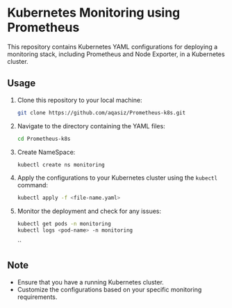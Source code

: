 # Kubernetes Monitoring using Prometheus

This repository contains Kubernetes YAML configurations for deploying a monitoring stack, including Prometheus and Node Exporter, in a Kubernetes cluster.

## Usage

1. Clone this repository to your local machine:

    ```bash
    git clone https://github.com/aqasiz/Prometheus-k8s.git
    ```

2. Navigate to the directory containing the YAML files:

    ```bash
    cd Prometheus-k8s
    ```

3. Create NameSpace:

    ```bash
    kubectl create ns monitoring
    ```
  
4. Apply the configurations to your Kubernetes cluster using the `kubectl` command:

    ```bash
    kubectl apply -f <file-name.yaml>
    ```
    
5. Monitor the deployment and check for any issues:

    ```bash
    kubectl get pods -n monitoring
    kubectl logs <pod-name> -n monitoring
    ```
    ``

## Note

- Ensure that you have a running Kubernetes cluster.
- Customize the configurations based on your specific monitoring requirements.
